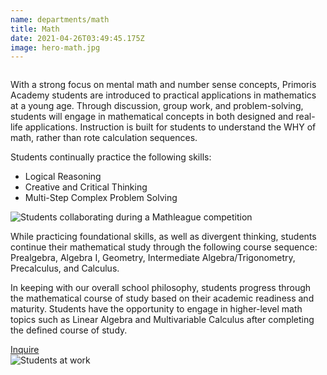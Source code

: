 ```yaml
---
name: departments/math
title: Math
date: 2021-04-26T03:49:45.175Z
image: hero-math.jpg
---
```


<div class="row">
  <div class="column medium-7">
    <p>With a strong focus on mental math and number sense concepts, Primoris Academy students are introduced to practical applications in mathematics at a young age. Through discussion, group work, and problem-solving, students will engage in mathematical concepts in both designed and real-life applications. Instruction is built for students to understand the WHY of math, rather than rote calculation sequences.<p>
    <p>Students continually practice the following skills:</p>
    <ul class="bullets">
      <li>Logical Reasoning</li>
      <li>Creative and Critical Thinking</li>
      <li>Multi-Step Complex Problem Solving</li>
    </ul>
  </div>
  <div class="column medium-5">
    <img src="/img/math-2.jpg" alt="Students collaborating during a Mathleague competition" />
  </div>
</div>
<div class="row">
  <div class="column medium-7 medium-push-5">
    <p>While practicing foundational skills, as well as divergent thinking, students continue their mathematical study through the following course sequence: Prealgebra, Algebra I, Geometry, Intermediate Algebra/Trigonometry, Precalculus, and Calculus.</p>
    <p>In keeping with our overall school philosophy, students progress through the mathematical course of study based on their academic readiness and maturity. Students have the opportunity to engage in higher-level math topics such as Linear Algebra and Multivariable Calculus after completing the defined course of study.</p>
    <a href="/contact" class="button secondary" style="margin-top:20px; margin-bottom:40px">Inquire</a>
  </div>
  <div class="column medium-5 medium-pull-7">
    <img src="/img/math-1.jpg" alt="Students at work" />
  </div>
</div>

